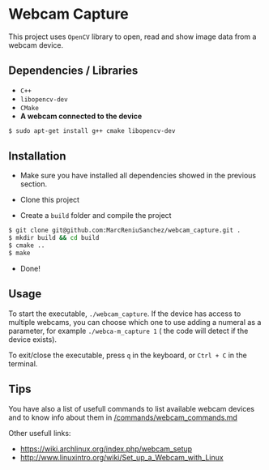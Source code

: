 # Webcam Capture

This project uses `OpenCV` library to open, read and show image data from a webcam device.

## Dependencies / Libraries

- `C++`
- `libopencv-dev`
- `CMake`
- **A webcam connected to the device**

```bash
$ sudo apt-get install g++ cmake libopencv-dev
```

## Installation

- Make sure you have installed all dependencies showed in the previous section.

- Clone this project

- Create a `build` folder and compile the project

```bash
$ git clone git@github.com:MarcReniuSanchez/webcam_capture.git .
$ mkdir build && cd build
$ cmake ..
$ make
```

- Done!

## Usage

To start the executable, `./webcam_capture`.
If the device has access to multiple webcams, you can choose which one to use adding a numeral as a parameter, for example `./webca-m_capture 1` ( the code will detect if the device exists).

To exit/close the executable, press `q` in the keyboard, or `Ctrl + C` in the terminal.

## Tips

You have also a list of usefull commands to list available webcam devices and to know info about them in [/commands/webcam_commands.md](/commands/webcam_commands.md)

Other usefull links:
- https://wiki.archlinux.org/index.php/webcam_setup
- http://www.linuxintro.org/wiki/Set_up_a_Webcam_with_Linux
